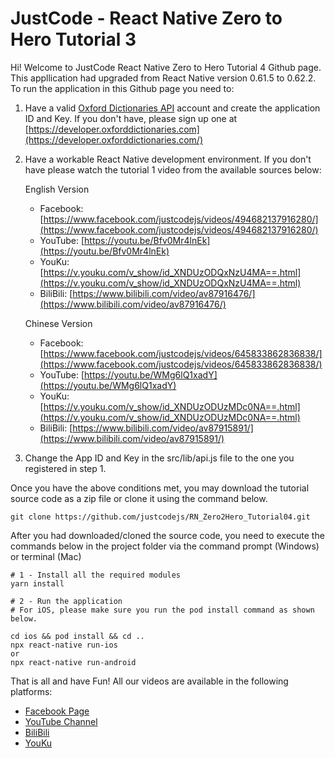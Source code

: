 # JustCode - React Native Zero to Hero Tutorial 3
Hi! Welcome to JustCode React Native Zero to Hero Tutorial 4 Github page. This appllication had upgraded from React Native version 0.61.5 to 0.62.2. To run the application in this Github page you need to:

1. Have a valid [Oxford Dictionaries API](https://developer.oxforddictionaries.com) account and create the application ID and Key. If you don't have, please sign up one at [https://developer.oxforddictionaries.com](https://developer.oxforddictionaries.com/)
2. Have a workable React Native development environment. If you don't have please watch the tutorial 1 video from the available sources below:

    English Version
      * Facebook: [https://www.facebook.com/justcodejs/videos/494682137916280/](https://www.facebook.com/justcodejs/videos/494682137916280/)
      * YouTube: [https://youtu.be/Bfv0Mr4lnEk](https://youtu.be/Bfv0Mr4lnEk)
      * YouKu: [https://v.youku.com/v_show/id_XNDUzODQxNzU4MA==.html](https://v.youku.com/v_show/id_XNDUzODQxNzU4MA==.html)
      * BiliBili: [https://www.bilibili.com/video/av87916476/](https://www.bilibili.com/video/av87916476/)

    Chinese Version
      * Facebook: [https://www.facebook.com/justcodejs/videos/645833862836838/](https://www.facebook.com/justcodejs/videos/645833862836838/)
      * YouTube: [https://youtu.be/WMg6lQ1xadY](https://youtu.be/WMg6lQ1xadY)
      * YouKu: [https://v.youku.com/v_show/id_XNDUzODUzMDc0NA==.html](https://v.youku.com/v_show/id_XNDUzODUzMDc0NA==.html)
      * BiliBili: [https://www.bilibili.com/video/av87915891/](https://www.bilibili.com/video/av87915891/)
3. Change the App ID and Key in the src/lib/api.js file to the one you registered in step 1.

Once you have the above conditions met, you may download the tutorial source code as a zip file or clone it using the command below.

`git clone https://github.com/justcodejs/RN_Zero2Hero_Tutorial04.git`

After you had downloaded/cloned the source code, you need to execute the commands below in the project folder via the command prompt (Windows) or terminal (Mac)

```
# 1 - Install all the required modules
yarn install

# 2 - Run the application
# For iOS, please make sure you run the pod install command as shown below.

cd ios && pod install && cd ..
npx react-native run-ios
or 
npx react-native run-android
```

That is all and have Fun! All our videos are available in the following platforms: 
* [Facebook Page](https://www.facebook.com/pg/justcodejs)
* [YouTube Channel](https://www.youtube.com/channel/UCBBvKaJQEoBKww71zN7vutg)
* [BiliBili](https://space.bilibili.com/487354370?spm_id_from=333.788.b_765f7570696e666f.2)
* [YouKu](http://i.youku.com/i/UMjg3MDcwNDE0NA==?spm=a2hzp.8244740.0.0)